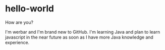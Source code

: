 # hello-world

How are you?

I'm werbar and I'm brand new to GitHub. I'm learning Java and plan to learn javascript in the near future as soon as I have more Java knowledge and experience.
